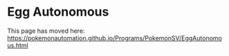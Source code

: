 # Egg Autonomous

This page has moved here: https://pokemonautomation.github.io/Programs/PokemonSV/EggAutonomous.html

